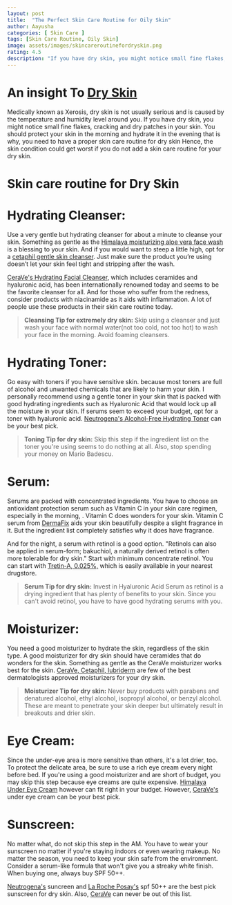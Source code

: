 ```yaml
---
layout: post
title:  "The Perfect Skin Care Routine for Oily Skin"
author: Aayusha
categories: [ Skin Care ]
tags: [Skin Care Routine, Oily Skin]
image: assets/images/skincareroutinefordryskin.png
rating: 4.5
description: "If you have dry skin, you might notice small fine flakes, cracking and dry patches in your skin. Skin care routine for dry skin should be peculiar, protecting your skin in the morning and hydrating it in the evening."
---
```


# An insight To <a href="https://www.sheenycare.com/dry-skin-causes-and-treatment/" target="_blank">Dry Skin</a>
Medically known as Xerosis, dry skin is not usually serious and is caused by the temperature and humidity level around you. If you have dry skin, you might notice small fine flakes, cracking and dry patches in your skin. You should protect your skin in the morning and hydrate it in the evening that is why, you need to have a proper skin care routine for dry skin Hence, the skin condition could get worst if you do not add a skin care routine for your dry skin.

# Skin care routine for Dry Skin

# Hydrating Cleanser:
Use a very gentle but hydrating cleanser for about a minute to cleanse your skin.
Something as gentle as the <u>Himalaya moisturizing aloe vera face wash</u> is a blessing to your skin. And if you would want to steep a little high, opt for a <u>cetaphil gentle skin cleanser</u>. Just make sure the product you’re using doesn’t let your skin feel tight and stripping after the wash.


<u>CeraVe's Hydrating Facial Cleanser</u>, which includes ceramides and hyaluronic acid, has been internationally renowned today and seems to be the favorite cleanser for all. And for those who suffer from the redness, consider products with niacinamide as it aids with inflammation. A lot of people use these products in their skin care routine today.


> **Cleansing Tip for extremely dry skin:**
Skip using a cleanser and just wash your face with normal water(not too cold, not too hot) to wash your face in the morning. Avoid foaming cleansers.



# Hydrating Toner:
Go easy with toners if you have sensitive skin. because most toners are full of alcohol and unwanted chemicals that are likely to harm your skin. I personally recommend using a gentle toner in your skin that is packed with good hydrating ingredients such as Hyaluronic Acid that would lock up all the moisture in your skin. If serums seem to exceed your budget, opt for a toner with hyaluronic acid.
<u>Neutrogena's Alcohol-Free Hydrating Toner</u> can be your best pick.


> **Toning Tip for dry skin:**
Skip this step if the ingredient list on the toner you're using seems to do nothing at all. Also, stop spending your money on Mario Badescu.


# Serum:
Serums are packed with concentrated ingredients. You have to choose an antioxidant protection serum such as Vitamin C in your skin care regimen, especially in the morning, . Vitamin C does wonders for your skin. Vitamin C serum from <u>DermaFix</u> aids your skin beautifully despite a slight fragrance in it. But the ingredient list completely satisfies why it does have fragrance.


And for the night, a serum with retinol is a good option. "Retinols can also be applied in serum-form; bakuchiol, a naturally derived retinol is often more tolerable for dry skin." Start with minimum concentrate retinol. You can start with <u>Tretin-A, 0.025%,</u> which is easily available in your nearest drugstore.


> **Serum Tip for dry skin:**
Invest in Hyaluronic Acid Serum as retinol is a drying ingredient that has plenty of benefits to your skin. Since you can't avoid retinol, you have to have good hydrating serums with you.


# Moisturizer:
You need a good moisturizer to hydrate the skin, regardless of the skin type. A good moisturizer for dry skin should have ceramides that do wonders for the skin. Something as gentle as the CeraVe moisturizer works best for the skin. <u>CeraVe, Cetaphil, lubriderm</u> are few of the best dermatologists approved moisturizers for your dry skin.


> **Moisturizer Tip for dry skin:**
Never buy products with parabens and denatured alcohol, ethyl alcohol, isopropyl alcohol, or benzyl alcohol. These are meant to penetrate your skin deeper but ultimately result in breakouts and drier skin.


# Eye Cream:
Since the under-eye area is more sensitive than others, it's a lot drier, too. To protect the delicate area, be sure to use a rich eye cream every night before bed. If you're using a good moisturizer and are short of budget, you may skip this step because eye creams are quite expensive.
<u>Himalaya Under Eye Cream</u> however can fit right in your budget. However, <u>CeraVe's</u> under eye cream can be your best pick.


# Sunscreen:
No matter what, do not skip this step in the AM. You have to wear your sunscreen no matter if you're staying indoors or even wearing makeup. No matter the season, you need to keep your skin safe from the environment. Consider a serum-like formula that won't give you a streaky white finish.
When buying one, always buy SPF 50++.


<u>Neutrogena's</u> suncreen and <u>La Roche Posay's</u> spf 50++ are the best pick sunscreen for dry skin. Also, <u>CeraVe</u> can never be out of this list.

